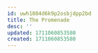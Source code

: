 ```yaml
---
id: uwh1084d6k9p2osbjdpp2bd
title: The Promenade
desc: ''
updated: 1711060853580
created: 1711060853580
---
```

